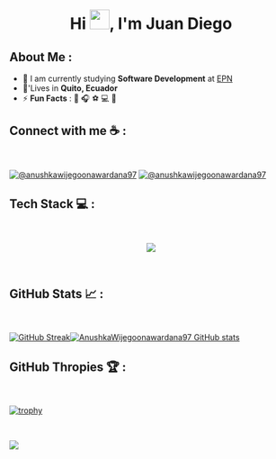 
<h1 align="center"> Hi <img src="https://media.giphy.com/media/hvRJCLFzcasrR4ia7z/giphy.gif" width="35">, I'm Juan Diego </h1>

## About Me :

- 🏢 I am currently studying **Software Development** at [EPN](https://www.epn.edu.ec/)
- 🏡'Lives in **Quito, Ecuador**
- ⚡ **Fun Facts** : 🍔 🎧 ⚽ 💻 🚵

## Connect with me ☕ :

<br>

[![@anushkawijegoonawardana97](https://img.icons8.com/fluency/48/000000/instagram-new.png "@anushkawijegoonawardana97")](https://www.instagram.com/diego_crdova/) [![@anushkawijegoonawardana97](https://img.icons8.com/fluency/48/000000/linkedin.png "@anushkawijegoonawardana97")](https://www.linkedin.com/in/juan-diego-gualotu%C3%B1a-cordova-a93016296/)
<br>

## Tech Stack 💻 :

<br>
<p align="center">
  <a href="https://skillicons.dev">
    <img src="https://skillicons.dev/icons?i=git,github,html,css,js,java,idea,spring,postman,maven,gradle,mysql,mongodb,py,vscode,linux,bash" />
  </a>
</p>
<br>

## GitHub Stats 📈 :

<br>

[![GitHub Streak](https://github-readme-streak-stats.herokuapp.com?user=juandiego252&theme=algolia&date_format=M%20j%5B%2C%20Y%5D)](https://git.io/streak-stats)[![AnushkaWijegoonawardana97 GitHub stats](https://github-readme-stats.vercel.app/api?username=juandiego252&theme=algolia)](https://github.com/AnushkaWijegoonawardana97/github-readme-stats)
<br>

## GitHub Thropies 🏆 :

<br>

[![trophy](https://github-profile-trophy.vercel.app/?username=juandiego252)](https://github.com/AnushkaWijegoonawardana97/github-profile-trophy)

<br>

[![](https://visitcount.itsvg.in/api?id=juandiego252&label=Profile%20Views&color=8&icon=0&pretty=true)](https://visitcount.itsvg.in)


